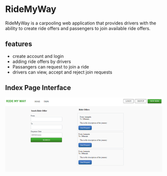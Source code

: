 # RideMyWay

RideMyWay is a carpooling web application that provides drivers with the ability to create ride offers
and passengers to join available ride offers.
	
## features 
- create account and login
- adding ride offers by drivers
- Passangers can request to join a ride
- drivers can view, accept and reject join requests

## Index Page Interface
![alt text](https://raw.githubusercontent.com/byarustev/RideMyWay/feature/ui/design/index.png)
